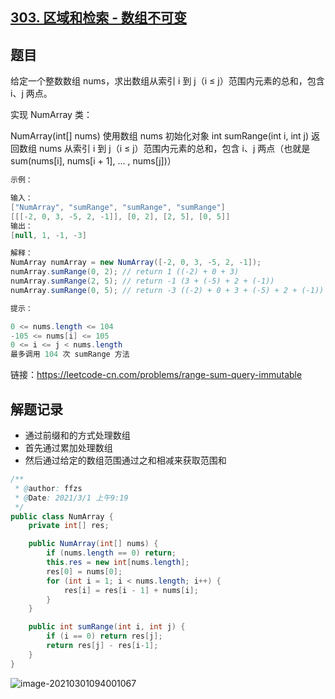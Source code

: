 ## [303. 区域和检索 - 数组不可变](https://leetcode-cn.com/problems/range-sum-query-immutable/)

## 题目

给定一个整数数组  nums，求出数组从索引 i 到 j（i ≤ j）范围内元素的总和，包含 i、j 两点。

实现 NumArray 类：

NumArray(int[] nums) 使用数组 nums 初始化对象
int sumRange(int i, int j) 返回数组 nums 从索引 i 到 j（i ≤ j）范围内元素的总和，包含 i、j 两点（也就是 sum(nums[i], nums[i + 1], ... , nums[j])）

```java
示例：

输入：
["NumArray", "sumRange", "sumRange", "sumRange"]
[[[-2, 0, 3, -5, 2, -1]], [0, 2], [2, 5], [0, 5]]
输出：
[null, 1, -1, -3]

解释：
NumArray numArray = new NumArray([-2, 0, 3, -5, 2, -1]);
numArray.sumRange(0, 2); // return 1 ((-2) + 0 + 3)
numArray.sumRange(2, 5); // return -1 (3 + (-5) + 2 + (-1)) 
numArray.sumRange(0, 5); // return -3 ((-2) + 0 + 3 + (-5) + 2 + (-1))
```

```java
提示：

0 <= nums.length <= 104
-105 <= nums[i] <= 105
0 <= i <= j < nums.length
最多调用 104 次 sumRange 方法
```


链接：https://leetcode-cn.com/problems/range-sum-query-immutable

## 解题记录

+ 通过前缀和的方式处理数组
+ 首先通过累加处理数组
+ 然后通过给定的数组范围通过之和相减来获取范围和

```java
/**
 * @author: ffzs
 * @Date: 2021/3/1 上午9:19
 */
public class NumArray {
    private int[] res;

    public NumArray(int[] nums) {
        if (nums.length == 0) return;
        this.res = new int[nums.length];
        res[0] = nums[0];
        for (int i = 1; i < nums.length; i++) {
            res[i] = res[i - 1] + nums[i];
        }
    }

    public int sumRange(int i, int j) {
        if (i == 0) return res[j];
        return res[j] - res[i-1];
    }
}
```

![image-20210301094001067](https://gitee.com/ffzs/picture_go/raw/master/img/image-20210301094001067.png)